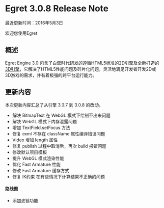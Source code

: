 Egret 3.0.8 Release Note
===============================


最近更新时间：2016年5月3日


欢迎您使用Egret

## 概述

Egret Engine 3.0 包含了白鹭时代研发的遵循HTML5标准的2D引擎及全新打造的[3D引擎](https://github.com/egret-labs/egret-3d)，它解决了HTML5性能问题及碎片化问题，灵活地满足开发者开发2D或3D游戏的需求，并有着极强的跨平台运行能力。

## 更新内容

本次更新内容汇总了从引擎 3.0.7 到 3.0.8 的改动。

* 解决 BitmapText 在 WebGL 模式下绘制不出来问题
* 解决 WebGL 模式下内存泄露问题
* 增加 TextField.setFocus 方法
* 修复 exml 不存在 className 属性编译错误问题
* Video 增加 length 属性
* 修复 publish 过程中取消后，再次 build 报错问题
* 修改默认项目模板
* 提升 WebGL 模式渲染性能
* 优化 Fast Armature 性能
* 修改 Fast Armature 缓存方式
* 修复 IK约束 在有些情况下计算结果不正确的问题


#### 路线图
* 添加滤镜功能